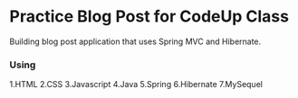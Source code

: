 # Practice Blog Post for CodeUp Class

Building blog post application that uses Spring MVC and Hibernate.

### Using 

1.HTML
2.CSS
3.Javascript
4.Java
5.Spring
6.Hibernate
7.MySequel 